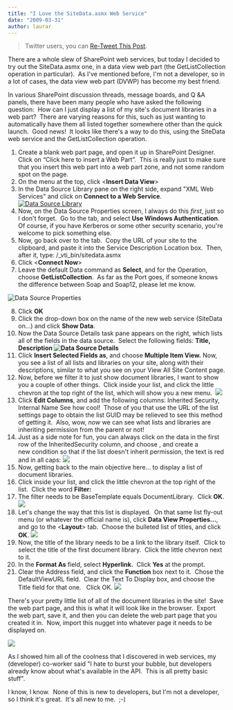 ```yaml
---
title: "I Love the SiteData.asmx Web Service"
date: "2009-03-31"
author: laurar
---
```


> Twitter users, you can [Re-Tweet This Post](http://twitthis.com/twit?url=http://is.gd/pQ6U "Re-tweet").

There are a whole slew of SharePoint web services, but today I decided to try out the SiteData.asmx one, in a data view web part (the GetListCollection operation in particular).  As I've mentioned before, I'm not a developer, so in a lot of cases, the data view web part (DVWP) has become my best friend.

In various SharePoint discussion threads, message boards, and Q &A panels, there have been many people who have asked the following question:  How can I just display a list of my site's document libraries in a web part?  There are varying reasons for this, such as just wanting to automatically have them all listed together somewhere other than the quick launch.  Good news!  It looks like there's a way to do this, using the SiteData web service and the GetListCollection operation.

1. Create a blank web part page, and open it up in SharePoint Designer.  Click on “Click here to insert a Web Part”.  This is really just to make sure that you insert this web part into a web part zone, and not some random spot on the page.  [](http://spinsiders.com/laurar/files/2009/03/datasourcelibrary.jpg)
2. On the <Data View> menu at the top, click <**Insert Data View**\>
3. In the Data Source Library pane on the right side, expand "XML Web Services" and click on **Connect to a Web Service**. [![Data Source Library](images/datasourcelibrary.jpg)](http://spinsiders.com/laurar/files/2009/03/datasourcelibrary.jpg)
4. Now, on the Data Source Properties screen, I always do this _first_, just so I don't forget.  Go to the <Login> tab, and select **Use Windows Authentication**.  Of course, if you have Kerberos or some other security scenario, you're welcome to pick something else.
5. Now, go back over to the <Source> tab.  Copy the URL of your site to the clipboard, and paste it into the Service Description Location box.  Then, after it, type: /\_vti_bin/sitedata.asmx
6. Click <**Connect Now**\>
7. Leave the default Data command as **Select**, and for the Operation, choose **GetListCollection**.  As far as the Port goes, if someone knows the difference between Soap and Soap12, please let me know.

![Data Source Properties](images/datasourceproperties2.jpg)

8. Click **OK**
9. Click the drop-down box on the name of the new web service (SiteData on...) and click **Show Data**.
10. Now the Data Source Details task pane appears on the right, which lists all of the fields in the data source.  Select the following fields: **Title, Description ![Data Source Details](images/datasourcedetails.jpg)**
11. Click **Insert Selected Fields as**, and choose **Multiple Item View.** Now, you see a list of all lists and libraries on your site, along with their descriptions, similar to what you see on your View All Site Content page.
12. Now, before we filter it to just show document libraries, I want to show you a couple of other things.  Click inside your list, and click the little chevron at the top right of the list, which will show you a new menu.  ![](images/filterdata.jpg)
13. Click **Edit Columns**, and add the following columns: Inherited Security, Internal Name See how cool!  Those of you that use the URL of the list settings page to obtain the list GUID may be relieved to see this method of getting it.  Also, wow, _now_ we can see what lists and libraries are inheriting permission from the parent or not!
14. Just as a side note for fun, you can always click on the data in the first row of the InheritedSecurity column, and choose <Data View>, <Conditional Formatting> and create a new condition so that if the list doesn't inherit permission, the text is red and in all caps: [![](images/columns.jpg)](http://spinsiders.com/laurar/files/2009/03/columns.jpg)
15. Now, getting back to the main objective here... to display a list of document libraries.
16. Click inside your list, and click the little chevron at the top right of the list.  Click the word **Filter:**
17. The filter needs to be BaseTemplate equals DocumentLibrary.  Click **OK**.[![](images/filtercriteria.jpg)](http://spinsiders.com/laurar/files/2009/03/filtercriteria.jpg)
18. Let's change the way that this list is displayed.  On that same list fly-out menu (or whatever the official name is), click **Data View Properties...**, and go to the <**Layout**\> tab.  Choose the bulleted list of titles, and click **OK**. [![](images/bulletedlist.jpg)](http://spinsiders.com/laurar/files/2009/03/bulletedlist.jpg)
19. Now, the title of the library needs to be a link to the library itself.  Click to select the title of the first document library.  Click the little chevron next to it.
20. In the **Format As** field, select **Hyperlink.**  Click **Yes** at the prompt.
21. Clear the Address field, and click the **Function** box next to it.  Chose the DefaultViewURL field.  Clear the Text To Display box, and choose the Title field for that one.   Click OK. ![](images/edithyperlink.jpg)

There's your pretty little list of all of the document libraries in the site!  Save the web part page, and this is what it will look like in the browser.  Export the web part, save it, and then you can delete the web part page that you created it in.  Now, import this nugget into whatever page it needs to be displayed on.

[![](images/final.jpg)](http://spinsiders.com/laurar/files/2009/03/final.jpg)

As I showed him all of the coolness that I discovered in web services, my (developer) co-worker said "I hate to burst your bubble, but developers already know about what's available in the API.  This is all pretty basic stuff".

I know, I know.  None of this is new to developers, but I'm not a developer, so I think it's great.  It's all new to me.  ;-)
